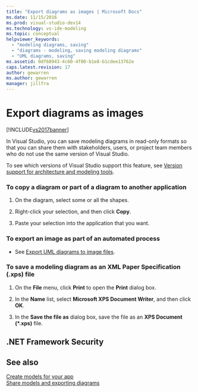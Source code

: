 ```yaml
---
title: "Export diagrams as images | Microsoft Docs"
ms.date: 11/15/2016
ms.prod: visual-studio-dev14
ms.technology: vs-ide-modeling
ms.topic: conceptual
helpviewer_keywords: 
  - "modeling diagrams, saving"
  - "diagrams - modeling, saving modeling diagrams"
  - "UML diagrams, saving"
ms.assetid: 0df68943-4c60-4f00-b1e8-b1cdee13762e
caps.latest.revision: 17
author: gewarren
ms.author: gewarren
manager: jillfra
---
```

# Export diagrams as images
[!INCLUDE[vs2017banner](../includes/vs2017banner.md)]

In Visual Studio, you can save modeling diagrams in read-only formats so that you can share them with stakeholders, users, or project team members who do not use the same version of Visual Studio.  
  
 To see which versions of Visual Studio support this feature, see [Version support for architecture and modeling tools](../modeling/what-s-new-for-design-in-visual-studio.md#VersionSupport).  
  
### To copy a diagram or part of a diagram to another application  
  
1. On the diagram, select some or all the shapes.  
  
2. Right-click your selection, and then click **Copy**.  
  
3. Paste your selection into the application that you want.  
  
### To export an image as part of an automated process  
  
- See [Export UML diagrams to image files](../modeling/export-uml-diagrams-to-image-files.md).  
  
### To save a modeling diagram as an XML Paper Specification (.xps) file  
  
1. On the **File** menu, click **Print** to open the **Print** dialog box.  
  
2. In the **Name** list, select **Microsoft XPS Document Writer**, and then click **OK**.  
  
3. In the **Save the file as** dialog box, save the file as an **XPS Document (\*.xps)** file.  
  
## .NET Framework Security  
  
## See also  
 [Create models for your app](../modeling/create-models-for-your-app.md)   
 [Share models and exporting diagrams](../modeling/share-models-and-exporting-diagrams.md)
